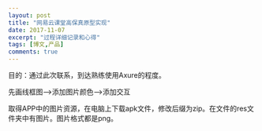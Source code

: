 ```yaml
---
layout: post
title: "网易云课堂高保真原型实现"
date: 2017-11-07
excerpt: "过程详细记录和心得"
tags: [博文,产品]
comments: true
---
```


目的：通过此次联系，到达熟练使用Axure的程度。 

先画线框图-->添加图片颜色-->添加交互


取得APP中的图片资源，在电脑上下载apk文件，修改后缀为zip。在文件的res文件夹中有图片。图片格式都是png。


